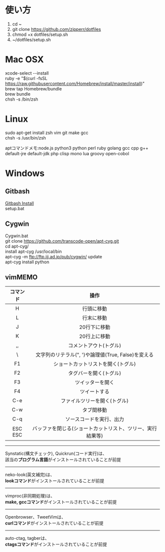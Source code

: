 #  使い方
1. cd ~
2. git clone https://github.com/zipperr/dotfiles
3. chmod +x dotfiles/setup.sh
4. ~/dotfiles/setup.sh

#  Mac OSX
xcode-select --install  
ruby -e "$(curl -fsSL https://raw.githubusercontent.com/Homebrew/install/master/install)"  
brew tap Homebrew/bundle  
brew bundle  
chsh -s /bin/zsh   

#  Linux
sudo apt-get install zsh vim git make gcc  
chsh -s /usr/bin/zsh

aptコマンドメモ:node.js python3 python perl ruby golang gcc cpp g++  
default-jre default-jdk php clisp mono lua groovy open-cobol

#  Windows
##  Gitbash
[Gitbash Install](http://gitforwindows.org)  
setup.bat  
##  Cygwin
Cygwin.bat  
git clone https://github.com/transcode-open/apt-cyg.git  
cd apt-cyg/  
install apt-cyg /usr/local/bin  
apt-cyg -m ftp://ftp.iij.ad.jp/pub/cygwin/ update  
apt-cyg install python

##  vimMEMO
| コマンド |操作                                                       |  
|:--------:|:---------------------------------------------------------:|  
|H         |行頭に移動                                                 |  
|L         |行末に移動                                                 |  
|J         |20行下に移動                                               |  
|K         |20行上に移動                                               |  
|,,        |コメントアウト(トグル)                                     |  
|\         |文字列のリテラル(", ')や論理値(True, False)を変える        |  
|F1        |ショートカットリストを開く(トグル)                         |  
|F2        |タグバーを開く(トグル)                                     |  
|F3        |ツイッターを開く                                           |  
|F4        |ツイートする                                               |  
|C-e       |ファイルツリーを開く(トグル)                               |  
|C-w       |タブ間移動                                                 |  
|C-q       |ソースコードを実行、出力                                   |  
|ESC ESC   |バッファを閉じる(ショートカットリスト、ツリー、実行結果等) |  


___  
Synstatic(構文チェック), Quickrun(コード実行)は、  
該当の**プログラム言語**がインストールされていることが前提  
___  
neko-look(英文補完)は、  
**lookコマンド**がインストールされていることが前提  
___  
vimproc(非同期処理)は、  
**make, gccコマンド**がインストールされていることが前提  
___  
Openbrowser、TweetVimは、  
**curlコマンド**がインストールされていることが前提  
___  
auto-ctag, tagberは、  
**ctagsコマンド**がインストールされていることが前提  
